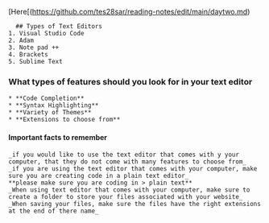  [Here[(https://github.com/tes28sar/reading-notes/edit/main/daytwo.md)
      
      ## Types of Text Editors 
    1. Visual Studio Code
    2. Adam 
    3. Note pad ++ 
    4. Brackets 
    5. Sublime Text
### What types of features should you look for in your text editor
    * **Code Completion**
    * **Syntax Highlighting**
    * **Variety of Themes**
    * **Extensions to choose from**
#### Important facts to remember
    _if you would like to use the text editor that comes with y your computer, that they do not come with many features to choose from_
    _if you are using the text editor that comes with your computer, make sure you are creating code in a plain text editor_
    **please make sure you are coding in > plain text** 
    _When using text editor that comes with your computer, make sure to create a folder to store your files associated with your website_
    _When saving your files, make sure the files have the right extensions at the end of there name_
